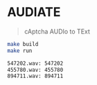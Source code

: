 # AUDIATE

> cAptcha AUDIo to TExt

```bash
make build
make run

547202.wav: 547202
455780.wav: 455780
894711.wav: 894711
```
